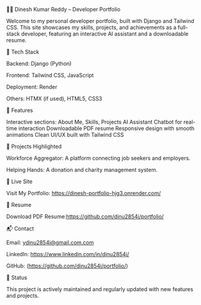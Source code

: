 🧑‍💻 Dinesh Kumar Reddy – Developer Portfolio

Welcome to my personal developer portfolio, built with Django and Tailwind CSS. This site showcases my skills, projects, and achievements as a full-stack developer, featuring an interactive AI assistant and a downloadable resume.



🚀 Tech Stack

Backend: Django (Python)


Frontend: Tailwind CSS, JavaScript


Deployment: Render


Others: HTMX (if used), HTML5, CSS3

🧠 Features

Interactive sections: About Me, Skills, Projects
AI Assistant Chatbot for real-time interaction
Downloadable PDF resume
Responsive design with smooth animations
Clean UI/UX built with Tailwind CSS

📂 Projects Highlighted

Workforce Aggregator: A platform connecting job seekers and employers.

Helping Hands: A donation and charity management system.


🔗 Live Site

Visit My Portfolio:  https://dinesh-portfolio-hjg3.onrender.com/



📄 Resume

Download PDF Resume:https://github.com/dinu2854i/portfolio/


📬 Contact

Email: ydinu2854i@gmail.com.com


LinkedIn: https://www.linkedin.com/in/dinu2854i/


GitHub: (https://github.com/dinu2854i/portfolio/)



📌 Status

This project is actively maintained and regularly updated with new features and projects.
